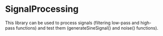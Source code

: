 # SignalProcessing

This library can be used to process signals (filtering low-pass and high-pass functions) and test them (generateSineSignal() and noise() functions).
